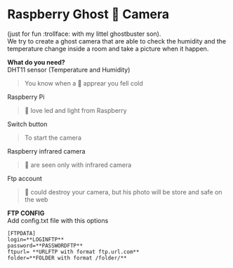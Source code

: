 # Raspberry Ghost :ghost: Camera
(just for fun :trollface: with my littel ghostbuster son). <br />
We try to create a ghost camera that are able to check the humidity and the temperature change inside a room and take a picture when it happen.

**What do you need?**<br />
DHT11 sensor (Temperature and Humidity) <br />
>You know when a :ghost: apprear you fell cold

Raspberry Pi <br /> 
>:ghost: love led and light from Raspberry

Switch button <br /> 
>To start the camera

Raspberry infrared camera  <br /> 
>:ghost: are seen only with infrared camera

Ftp account <br /> 
>:ghost: could destroy your camera, but his photo will be store and safe on the web


**FTP CONFIG**<br />
Add config.txt file with this options

```
[FTPDATA]
login=**LOGINFTP**
password=**PASSWORDFTP**
ftpurl= **URLFTP with format ftp.url.com**
folder=**FOLDER with format /folder/**
```

